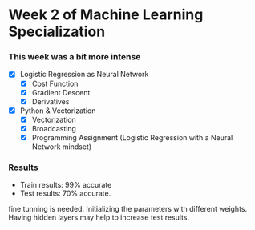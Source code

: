 # Week 2 of Machine Learning Specialization

### This week was a bit more intense

- [x] Logistic Regression as Neural Network
  - [x] Cost Function
  - [x] Gradient Descent
  - [x] Derivatives
- [x] Python & Vectorization
  - [x] Vectorization
  - [x] Broadcasting
  - [x] Programming Assignment (Logistic Regression with a Neural Network mindset)

### Results

- Train results: 99% accurate
- Test results: 70% accurate.

fine tunning is needed. Initializing the parameters with different weights. Having hidden layers may help to increase test results.

